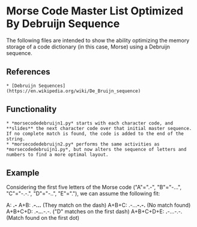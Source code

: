 # Morse Code Master List Optimized By Debruijn Sequence

The following files are intended to show the ability optimizing the memory storage of a code dictionary (in this case, Morse) using a Debruijn sequence.

## References
	
	* [Debruijn Sequences](https://en.wikipedia.org/wiki/De_Bruijn_sequence)
	
## Functionality
	
	* *morsecodedebruijn1.py* starts with each character code, and **slides** the next character code over that initial master sequence.  If no complete match is found, the code is added to the end of the string.
	* *morsecodedebruijn2.py* performs the same activities as *morsecodedebruijn1.py*, but now alters the sequence of letters and numbers to find a more optimal layout.  
	
## Example 

Considering the first five letters of the Morse code ("A"=".-", "B"="-...", "C"="-.-.", "D"="-..", "E"="."), we can assume the following fit:

A:			**.-**
A+B:		.**-...** (They match on the dash)
A+B+C:		.-...**-.-.** (No match found) 
A+B+C+D:	.**-..**.-.-. ("D" matches on the first dash)
A+B+C+D+E:  **.**-...-.-. (Match found on the first dot)